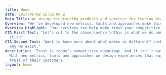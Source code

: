 ```yaml
---
title: Home
date: 2017-05-08 15:50:00 Z
Main Title: We design trustworthy products and services for leading brands
Overview: 'We''ve developed new metrics, tools and approaches make this possible. '
Overview Highlight: 'Our services can help make trust your competitive advantage today. '
CTA First Text: "Let’s cut to the chase.\n<br> \nThis is what we do and how we do
  it.\n"
CTA Second Text: "Want to know more about what makes us different? \n<br>\nThis is
  why we exist."
description: 'Trust is today’s competitive advantage. And it isn''t earned by chance.
  With new metrics, tools and approaches we design experiences that earn brands the
  trust of their customers. '
layout: home
---
```


